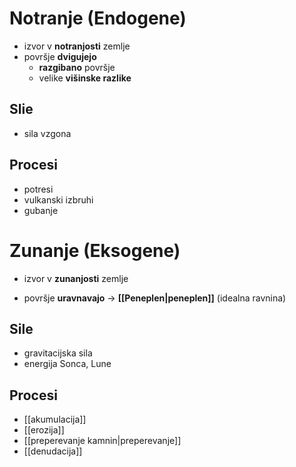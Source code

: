 # Notranje (Endogene)
- izvor v **notranjosti** zemlje
- površje **dvigujejo**
	- **razgibano** površje
	- velike **višinske razlike**
## Slie 
- sila vzgona
## Procesi
- potresi
- vulkanski izbruhi
- gubanje
# Zunanje (Eksogene)
- izvor v **zunanjosti** zemlje
* površje **uravnavajo** -> **[[Peneplen|peneplen]]** (idealna ravnina)
## Sile 
- gravitacijska sila
- energija Sonca, Lune
## Procesi
- [[akumulacija]]
- [[erozija]]
- [[preperevanje kamnin|preperevanje]]
- [[denudacija]]
